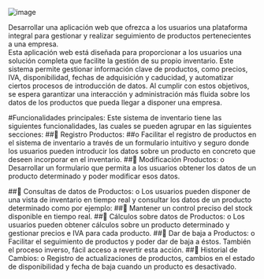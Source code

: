 ![image](https://github.com/user-attachments/assets/fbcab021-6a6e-4ba0-9975-fa8885669782)


Desarrollar una aplicación web que ofrezca a los usuarios una plataforma integral para gestionar y realizar seguimiento de productos pertenecientes a una empresa.  
Esta aplicación web está diseñada para proporcionar a los usuarios una solución completa que facilite la gestión de su propio inventario. 
Este sistema permite gestionar información clave de productos, como precios, IVA, disponibilidad, fechas de adquisición y caducidad, y automatizar ciertos procesos de introducción de datos. 
Al cumplir con estos objetivos, se espera garantizar una interacción y administración más fluida sobre los datos de los productos que pueda llegar a disponer una empresa.


#Funcionalidades principales:
Este sistema de inventario tiene las siguientes funcionalidades, las cuales se pueden agrupar en las siguientes secciones:
##	Registro Productos:
##o	Facilitar el registro de productos en el sistema de inventario a través de un formulario intuitivo y seguro donde los usuarios pueden introducir los datos sobre un producto en concreto que deseen incorporar en el inventario.
##	Modificación Productos:
o	Desarrollar un formulario que permita a los usuarios obtener los datos de un producto determinado y poder modificar esos datos. 

##	Consultas de datos de Productos:
  o	Los usuarios pueden disponer de una vista de inventario en tiempo real y consultar los datos de un producto determinado como por ejemplo:
##	Mantener un control preciso del stock disponible en tiempo real.
##	Cálculos sobre datos de Productos:
  o	Los usuarios pueden obtener cálculos sobre un producto determinado y gestionar precios e IVA para cada producto.
##	Dar de baja a Productos:
  o	Facilitar el seguimiento de productos y poder dar de baja a éstos. También el proceso inverso, fácil acceso a revertir esta acción.
##	Historial de Cambios:
  o	Registro de actualizaciones de productos, cambios en el estado de disponibilidad y fecha de baja cuando un producto es desactivado.
